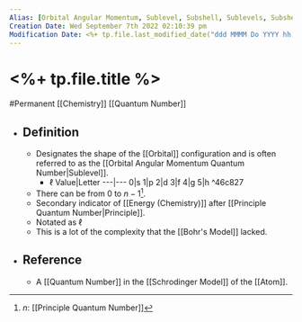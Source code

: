 ```yaml
---
Alias: [Orbital Angular Momentum, Sublevel, Subshell, Sublevels, Subshells]
Creation Date: Wed September 7th 2022 02:10:39 pm 
Modification Date: <%+ tp.file.last_modified_date("ddd MMMM Do YYYY hh:mm:ss a") %>
---
```

# <%+ tp.file.title %>
#Permanent [[Chemistry]] [[Quantum Number]]

- ## Definition
	- Designates the shape of the [[Orbital]] configuration and is often referred to as the [[Orbital Angular Momentum Quantum Number|Sublevel]].
		 - $\ell$ Value|Letter
		  ---|---
		  0|s
		  1|p
		  2|d
		  3|f
		  4|g
		  5|h ^46c827
	- There can be from 0 to $n-1$[^1].
	- Secondary indicator of [[Energy (Chemistry)]] after [[Principle Quantum Number|Principle]].
	- Notated as $\ell$
	- This is a lot of the complexity that the [[Bohr's Model]] lacked.
- ## Reference
	- A [[Quantum Number]] in the [[Schrodinger Model]] of the [[Atom]].

[^1]: $n$: [[Principle Quantum Number]]